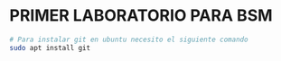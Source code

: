 # PRIMER LABORATORIO PARA BSM 

```bash
# Para instalar git en ubuntu necesito el siguiente comando
sudo apt install git
```
